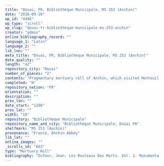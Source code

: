 ```yaml
---
title: "Douai, FR, Bibliothèque Municipale, MS 253 (Anchin)"
date: "2016-09-28"
wp_id: "4496"
wp_type: "scroll"
wp_slug: "douai-fr-bibliotheque-municipale-ms-253-anchin"
creator: "admin"
online_bibliography_record: ""
language_1: "Latin"
language_2: ""
lib_lon: ""
meta_title: "Douai, FR, Bibliothèque Municipale, MS 253 (Anchin)"
date_quality: ""
length: "42"
repository_city: "Douai"
number_of_pieces: "2"
contents: "Fragmentary mortuary roll of Anchin, which visited Monteuil and Boulogne-sur-Mer."
completed: "N"
repository_nation: "FR"
orientation: ""
description: ""
prov_lon: ""
date_start: "1200"
prov_lat: ""
width: "10"
repository: "Bibliothèque Municipale"
repository_name_and_city: "Bibliothèque Municipale, Douai FR"
shelfmark: "MS 253 (Anchin)"
provenance: "France, Anchin Abbey"
lib_lat: ""
online_images: ""
_scrolls_id: "663"
type: "Mortuary Roll"
bibliography: "Dufour, Jean. Les Rouleaux Des Morts. Vol. 2. Monumenta Palaeographica Medii Aevi. Series Gallica. Turnhout: Brepols, 2009, no. 221."
---
```



